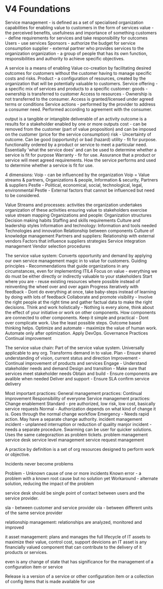 # V4 Foundations


Service management - is defined as a set of specialised organization capabilities for enabling value to customers in the form of services
value - the perceived benefits, usefulness and importance of something
customers - define requirements for services and take responsibility for outcomes
Users - use services
Sponsors - authorize the budget for service consumption
supplier - external partner who provides services to the organization
organization - a group of people that has its own function, responsibilities and authority to achieve specific objectives.


A service is a means of enabling Value co-creation by facilitating desired outcomes for customers without the customer having to manage specific costs and risks.
Product - a configuration of resources, created by the organization that will be potentially valuable to customers.
Service offering - a specific mix of services and products to a specific customer:
	goods - ownership is transferred to customer
	Access to resources - Ownership is not transferred to the consumer.  Access is granted/licensed under agreed terms or conditions
	Service actions - performed by the provider to address a consumer need.  Performed according to agreement with the consumer.
	

output is a tangible or intangible deliverable of an activity
outcome is a results for a stakeholder enabled by one or more outputs
cost - can be removed from the customer (part of value proposition) and can be imposed on the customer (price for the service consumption)
risk - Uncertainty of outcome.  Can be good (opportunity) or bad (hazard)
utility - fit for purpose.  functionality ordered by a product or service to meet a particular need.  Essentially 'what the service does' and can be used to determine whether a service is fit for purpose
Warranty - fir for use. Assurance that a product or service will meet agreed requirements.  How the service performs and used to determine whether a service is fit for use.


4 dimensions:
	Voip - can be influenced by the organization
		Voip = Value streams & partners, Organizations & people, Information & security, Partners & suppliers
	Pestle - Political, economical, social, technological, legal, environmental
		Pestle - External factors that cannot be influenced but need to be considered.

Value Streams and processes:
	activities the organization undertakes
	organization of these activities ensuring value to stakeholders
	exercise value stream mapping
Organizations and people:
	Organization structures
	Decision making habits
	Staffing and skills requirements
	Culture and leadership styles
Information and technology:
	Information and tools needed
	Technologies and innovation
	Relationship between components
	Culture of knowledge management
Partners and suppliers:
	Relationship with external vendors
	Factors that influence suppliers strategies
	Service integration management
	Vendor selection procedures
	
The service value system:
Converts opportunity and demand by applying our own service management magic in to value for customers.
	Guiding principles -
		Recommendations that guide organizations in any circumstances, even for implementing ITIL4
		Focus on value - everything we do must be either directly or indirectly valuable to your stakeholders
		Start where you are - reuse existing resources where possible instead of reinventing the wheel over and over again
		Progress iteratively with feedback - Dont do everything at once, take baby-steps instead of learning by doing with lots of feedback
		Collaborate and promote visibility - Involve the right people at the right time and gather factual data to make the right decisions.
		Think and work holistically - Nothing is every alone, think about the effect of your initiative or work on other components.  How components are connected to other components.
		Keep it simple and practical - Dont over complicate work.  Use the least possible steps.  Outcome based thinking helps.
		Optimize and automate - maximize the value of human work.  Automate only after optimization. Apply DevOps.
	Governance
	Practices
	Continual improvement
	
The service value chain:
Part of the service value system.
Universally applicable to any org.
Transforms demand in to value.
	Plan - Ensure shared understanding of vision, current status and direction
	Improvement - Continual improvement of products and services
	Engage - Understand stakeholder needs and demand
	Design and transition - Make sure that services meet stakeholder needs
	Obtain and build - Ensure components are avalible when needed
	Deliver and support - Ensure SLA confirm service delivery
	
Most important practices:
	General management practices:
		Continual improvement
			Responsibility of everyone
	Service management practices:
		Change enablement
			Standard - pre authorized, low risk, low cost, basically service requests
			Normal - Authorization depends on what kind of change it is.  Goes through the normal change workflow
			Emergency - Needs rapid action.  May have a separate change authority.
		incident management
			incident - unplanned interruption or reduction of quality
			manjor incident - needs a separate procedure.  Swarming can be user for quicker solutions.
			Uses the same categoraztion as problem tickets.
		problem management
		service desk
		service level management
		service request management

A practice by definition is a set of org resources designed to perform work or objective.

Incidents never become problems

Problem - Unknown cause of one or more incidents
Known error - a problem with a known root cause but no solution yet
Workaround - alternate solution, reducing the impact of the problem

service desk should be single point of contact between users and the service provider.

sla - between customer and service provider
ola - between different units of the same service provider

relationship management:
	relationships are analyzed, monitored and improved
	
it asset management:
	plans and manages the full lifecycle of IT assets to maximize their value, control cost, support devicions
	an IT asset is any financially valued component that can contribute to the delivery of it products or services.
	
even is any change of state that has significance for the management of a configuration item or service

Release is a version of a service or other configuration item or a collection of config items that is made available for use